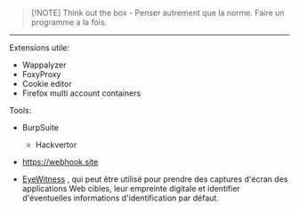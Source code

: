 > [!NOTE] Think out the box - Penser autrement que la norme.
> Faire un programme a la fois.

---
Extensions utile:
- Wappalyzer
- FoxyProxy
- Cookie editor
- Firefox multi account containers

Tools:
- BurpSuite
	- Hackvertor

- https://webhook.site
- [EyeWitness](https://github.com/FortyNorthSecurity/EyeWitness) , qui peut être utilisé pour prendre des captures d'écran des applications Web cibles, leur empreinte digitale et identifier d'éventuelles informations d'identification par défaut.
